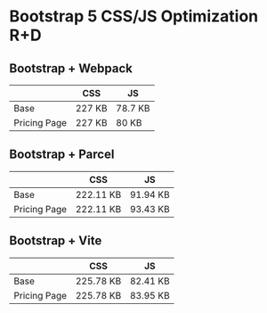 # Bootstrap 5 CSS/JS Optimization R+D

## Bootstrap + Webpack

|              | CSS | JS      |
|--------------|-----|---------|
| Base         | 227 KB | 78.7 KB |
| Pricing Page | 227 KB | 80 KB    |

## Bootstrap + Parcel

|   | CSS | JS       |
|---|-----|----------|
| Base  |  222.11 KB | 91.94 KB |
| Pricing Page | 222.11 KB | 93.43 KB |


## Bootstrap + Vite

|   | CSS | JS      |
|---|-----|---------|
| Base  |   225.78 KB | 82.41 KB |
| Pricing Page | 225.78 KB | 83.95 KB |